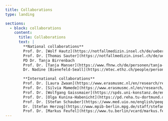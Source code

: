 ```yaml
---
title: Collaborations
type: landing

sections:
  - block: collaborations
    content:
      title: Collaborations
      text: |
        **National collaborations**  
        Prof. Dr. [Wolf Hautz](https://notfallmedizin.insel.ch/de/ueber-uns/details/person/detail/wolf-hautz-mme)  
        Prof. Dr. [Thomas Sauter](https://notfallmedizin.insel.ch/de/ueber-uns/details)  
        PD Dr. Tanja Birrenbach  
        Prof. Dr. [Tanja Manser](https://www.fhnw.ch/de/personen/tanja-manser) (FHNW)  
        Dr. Nadine [Bienefeld-Seall](https://mtec.ethz.ch/people/person-detail.nadinebienefeld.html) (ETH Zürich)

        **International collaborations**  
        Prof. Dr. [Laura Zwaan](https://www.erasmusmc.nl/en/research/researchers/zwaan-laura) (Erasmus MC, Rotterdam)  
        Prof. Dr. [Silvia Mamede](https://www.erasmusmc.nl/en/research/researchers/mamede-silvia) (Erasmus MC, Rotterdam)  
        Prof. Dr. [Wolfgang Gaissmaier](https://spds.uni-konstanz.de/en/prof-wolfgang-gaissmaier) (University of Konstanz)  
        Prof. Dr. [Olga Kunina-Habenicht](https://pd.reha.tu-dortmund.de/fachgebiet/team/personeninfos/olga-kunina-habenicht/) (TU Dortmund University)  
        Prof. Dr. [Stefan Schauber](https://www.med.uio.no/english/people/adm/fac/help/stefanks/) (University of Oslo)  
        Dr. [Stefan Herzog](https://www.mpib-berlin.mpg.de/staff/stefan-herzog) and Dr. [Ralf Kurvers](https://www.mpib-berlin.mpg.de/mitarbeiter/ralf-kurvers) (Max Planck Institute for Human Development)  
        Prof. Dr. [Markus Feufel](https://www.tu.berlin/vcard/markus.feufel/21784) (Technische Universität Berlin)
---
```

